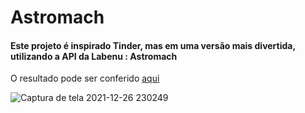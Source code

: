 # Astromach

#### Este projeto é inspirado Tinder, mas em uma versão mais divertida, utilizando a API da Labenu : Astromach

O resultado pode ser conferido [aqui](https://debonair-hole.surge.sh/)

![Captura de tela 2021-12-26 230249](https://user-images.githubusercontent.com/60116988/147426997-753b101c-53dc-4b54-bb2a-63b5a75e44fc.png)
